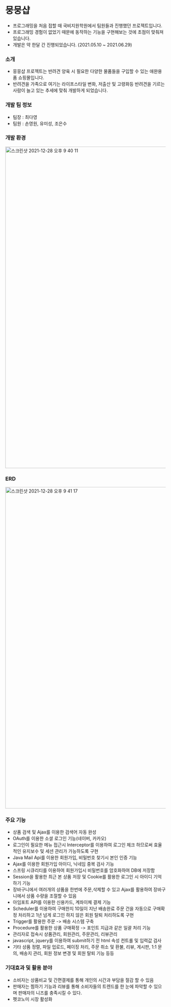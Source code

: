 # 뭉뭉샵
- 프로그래밍을 처음 접할 때 국비지원학원에서 팀원들과 진행했던 프로젝트입니다.
- 프로그래밍 경험이 없었기 때문에 동작하는 기능을 구현해보는 것에 초점이 맞춰져 있습니다.
- 개발은 약 한달 간 진행되었습니다. (2021.05.10 ~ 2021.06.29)

### 소개
- 뭉뭉샵 프로젝트는 반려견 양육 시 필요한 다양한 물품들을 구입할 수 있는 애완용품 쇼핑몰입니다.
- 반려견을 가족으로 여기는 라이프스타일 변화, 저출산 및 고령화등 반려견을 기르는 사람이 늘고 있는 추세에 맞춰 개발하게 되었습니다.

### 개발 팀 정보
- 팀장 : 최다영
- 팀원 : 손영원, 유미성, 조은수

### 개발 환경
<img width="1008" alt="스크린샷 2021-12-28 오후 9 40 11" src="https://user-images.githubusercontent.com/84886265/147568313-f4861ec1-02e9-4e64-8a39-070e3f83d798.png">

### ERD
<img width="1008" alt="스크린샷 2021-12-28 오후 9 41 17" src="https://user-images.githubusercontent.com/84886265/147569156-e515cea0-2f61-41bd-bb4d-b08e08410676.png">

### 주요 기능
- 상품 검색 및 Ajax를 이용한 검색어 자동 완성
- OAuth를 이용한 소셜 로그인 기능(네이버, 카카오)
- 로그인이 필요한 메뉴 접근시 Interceptor를 이용하여 로그인 체크 하므로써 효율적인 유지보수 및 세션 관리가 가능하도록 구현
- Java Mail Api를 이용한 회원가입, 비밀번호 찾기시 본인 인증 기능
- Ajax를 이용한 회원가입 아이디, 닉네임 중복 검사 기능
- 스프링 시큐리티를 이용하여 회원가입시 비밀번호를 암호화하여 DB에 저장함
- Session을 활용한 최근 본 상품 저장 및 Cookie를 활용한 로그인 시 아이디 기억하기 기능
- 장바구니에서 여러개의 상품을 한번에 주문,삭제할 수 있고 Ajax를 활용하여 장바구니에서 상품 수량을 조절할 수 있음
- 아임포트 API를 이용한 신용카드, 계좌이체 결제 기능
- Scheduler를 이용하여 구매한지 10일이 지난 배송완료 주문 건을 자동으로 구매확정 처리하고 1년 넘게 로그인 하지 않은 회원 탈퇴 처리하도록 구현
- Trigger를 활용한 주문 -> 배송 시스템 구축
- Procedure를 활용한 상품 구매확정 -> 포인트 지급과 같은 일괄 처리 기능
- 관리자로 접속시 상품관리, 회원관리, 주문관리, 리뷰관리
- javascript, jquery를 이용하여 submit하기 전 html 속성 컨트롤 및 입력값 검사 
- 기타 상품 정렬, 파일 업로드, 페이징 처리, 주문 취소 및 환불, 리뷰, 게시판, 1:1 문의, 배송지 관리, 회원 정보 변경 및 회원 탈퇴 기능 등등

### 기대효과 및 활용 분야
- 소비자는 상품비교 및 간편결제를 통해 개인의 시간과 부담을 절감 할 수 있음
- 판매자는 찜하기 기능과 리뷰를 통해 소비자들의 트렌드를 한 눈에 파악할 수 있으며 판매자의 니즈를 충족시킬 수 있다.
- 펫코노미 시장 활성화

